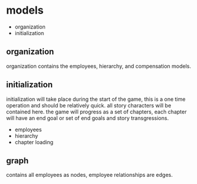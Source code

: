 # models

* organization
* initialization

## organization

organization contains the employees, hierarchy, and compensation models.

## initialization

initialization will take place during the start of the game, this is a one time operation and should be relatively quick.  all story characters will be contained here.  the game will progress as a set of chapters, each chapter will have an end goal or set of end goals and story transgressions.

* employees
* hierarchy
* chapter loading

## graph

contains all employees as nodes, employee relationships are edges.